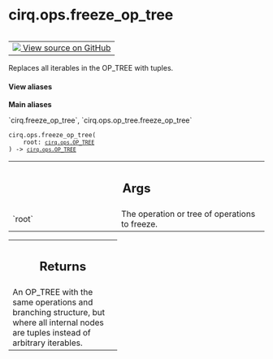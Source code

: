 <div itemscope itemtype="http://developers.google.com/ReferenceObject">
<meta itemprop="name" content="cirq.ops.freeze_op_tree" />
<meta itemprop="path" content="Stable" />
</div>

# cirq.ops.freeze_op_tree

<!-- Insert buttons and diff -->

<table class="tfo-notebook-buttons tfo-api" align="left">

<td>
  <a target="_blank" href="https://github.com/quantumlib/cirq/tree/master/cirq/ops/op_tree.py">
    <img src="https://www.tensorflow.org/images/GitHub-Mark-32px.png" />
    View source on GitHub
  </a>
</td>
</table>



Replaces all iterables in the OP_TREE with tuples.

<section class="expandable">
  <h4 class="showalways">View aliases</h4>
  <p>
<b>Main aliases</b>
<p>`cirq.freeze_op_tree`, `cirq.ops.op_tree.freeze_op_tree`</p>
</p>
</section>

<pre class="devsite-click-to-copy prettyprint lang-py tfo-signature-link">
<code>cirq.ops.freeze_op_tree(
    root: <a href="../../cirq/ops/OP_TREE.md"><code>cirq.ops.OP_TREE</code></a>
) -> <a href="../../cirq/ops/OP_TREE.md"><code>cirq.ops.OP_TREE</code></a>
</code></pre>



<!-- Placeholder for "Used in" -->


<!-- Tabular view -->
 <table class="responsive fixed orange">
<colgroup><col width="214px"><col></colgroup>
<tr><th colspan="2"><h2 class="add-link">Args</h2></th></tr>

<tr>
<td>
`root`
</td>
<td>
The operation or tree of operations to freeze.
</td>
</tr>
</table>



<!-- Tabular view -->
 <table class="responsive fixed orange">
<colgroup><col width="214px"><col></colgroup>
<tr><th colspan="2"><h2 class="add-link">Returns</h2></th></tr>
<tr class="alt">
<td colspan="2">
An OP_TREE with the same operations and branching structure, but where
all internal nodes are tuples instead of arbitrary iterables.
</td>
</tr>

</table>

